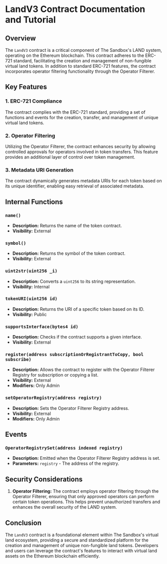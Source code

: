 # LandV3 Contract Documentation and Tutorial

## Overview

The `LandV3` contract is a critical component of The Sandbox's LAND system, operating on the Ethereum blockchain. This contract adheres to the ERC-721 standard, facilitating the creation and management of non-fungible virtual land tokens. In addition to standard ERC-721 features, the contract incorporates operator filtering functionality through the Operator Filterer.

## Key Features

### 1. ERC-721 Compliance
The contract complies with the ERC-721 standard, providing a set of functions and events for the creation, transfer, and management of unique virtual land tokens.

### 2. Operator Filtering
Utilizing the Operator Filterer, the contract enhances security by allowing controlled approvals for operators involved in token transfers. This feature provides an additional layer of control over token management.

### 3. Metadata URI Generation
The contract dynamically generates metadata URIs for each token based on its unique identifier, enabling easy retrieval of associated metadata.

## Internal Functions

### `name()`
- **Description:** Returns the name of the token contract.
- **Visibility:** External

### `symbol()`
- **Description:** Returns the symbol of the token contract.
- **Visibility:** External

### `uint2str(uint256 _i)`
- **Description:** Converts a `uint256` to its string representation.
- **Visibility:** Internal

### `tokenURI(uint256 id)`
- **Description:** Returns the URI of a specific token based on its ID.
- **Visibility:** Public

### `supportsInterface(bytes4 id)`
- **Description:** Checks if the contract supports a given interface.
- **Visibility:** External

### `register(address subscriptionOrRegistrantToCopy, bool subscribe)`
- **Description:** Allows the contract to register with the Operator Filterer Registry for subscription or copying a list.
- **Visibility:** External
- **Modifiers:** Only Admin

### `setOperatorRegistry(address registry)`
- **Description:** Sets the Operator Filterer Registry address.
- **Visibility:** External
- **Modifiers:** Only Admin

## Events

### `OperatorRegistrySet(address indexed registry)`
- **Description:** Emitted when the Operator Filterer Registry address is set.
- **Parameters:** `registry` - The address of the registry.

## Security Considerations

1. **Operator Filtering:** The contract employs operator filtering through the Operator Filterer, ensuring that only approved operators can perform certain token operations. This helps prevent unauthorized transfers and enhances the overall security of the LAND system.

## Conclusion

The `LandV3` contract is a foundational element within The Sandbox's virtual land ecosystem, providing a secure and standardized platform for the creation and management of unique non-fungible land tokens. Developers and users can leverage the contract's features to interact with virtual land assets on the Ethereum blockchain efficiently.
